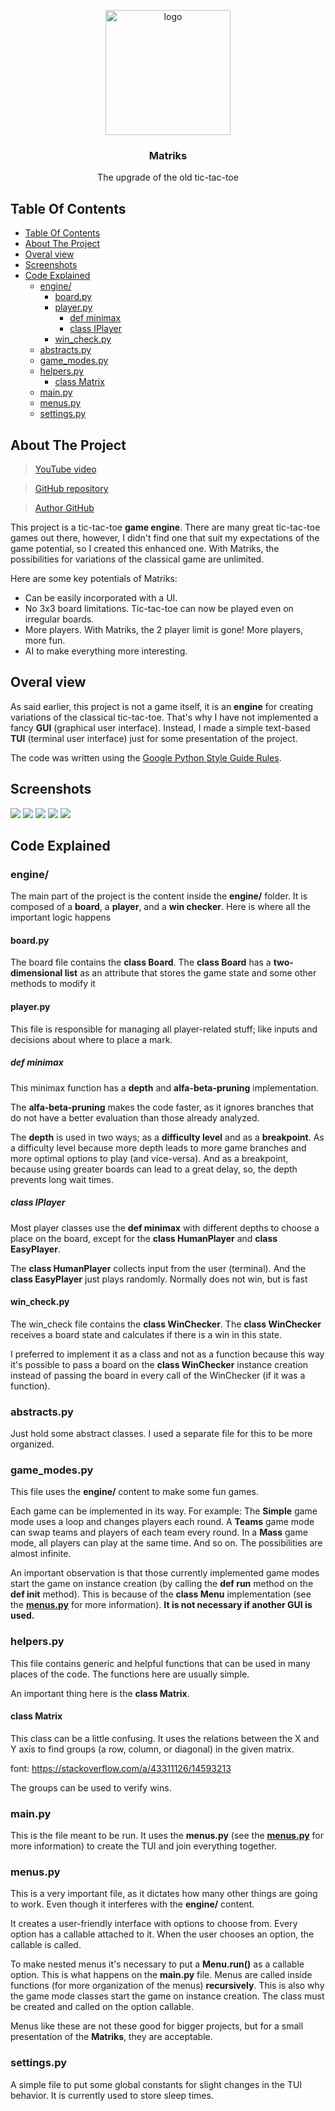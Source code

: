 <p align="center">
	<a><img src="assets/logo.png" alt="logo" width="200" height="200"></a>
	<h3 align="center">Matriks</h3>
	<p align="center">The upgrade of the old tic-tac-toe</p>
</p>

## Table Of Contents
- [Table Of Contents](#table-of-contents)
- [About The Project](#about-the-project)
- [Overal view](#overal-view)
- [Screenshots](#screenshots)
- [Code Explained](#code-explained)
  - [engine/](#engine)
    - [board.py](#boardpy)
    - [player.py](#playerpy)
      - [def minimax](#def-minimax)
      - [class IPlayer](#class-iplayer)
    - [win\_check.py](#win_checkpy)
  - [abstracts.py](#abstractspy)
  - [game\_modes.py](#game_modespy)
  - [helpers.py](#helperspy)
    - [class Matrix](#class-matrix)
  - [main.py](#mainpy)
  - [menus.py](#menuspy)
  - [settings.py](#settingspy)

## About The Project
> [YouTube video](https://youtu.be/XREOomG4Nsk)

> [GitHub repository](https://github.com/Davi-S/tic_tac_toe.py-2.0)

> [Author GitHub](https://github.com/Davi-S)

This project is a tic-tac-toe **game engine**.
There are many great tic-tac-toe games out there, however, I didn't find one that suit my expectations of the game potential, so I created this enhanced one.
With Matriks, the possibilities for variations of the classical game are unlimited.

Here are some key potentials of Matriks:

* Can be easily incorporated with a UI.
* No 3x3 board limitations. Tic-tac-toe can now be played even on irregular boards.
* More players. With Matriks, the 2 player limit is gone! More players, more fun.
* AI to make everything more interesting.

## Overal view
As said earlier, this project is not a game itself, it is an **engine** for creating variations of the classical tic-tac-toe. That's why I have not implemented a fancy **GUI** (graphical user interface). Instead, I made a simple text-based **TUI** (terminal user interface) just for some presentation of the project.

The code was written using the [Google Python Style Guide Rules](https://google.github.io/styleguide/pyguide.html).

## Screenshots
<img src='assets/ss1-c.png'/>
<img src='assets/ss2-c.png'/>
<img src='assets/ss3-c.png'/>
<img src='assets/ss4-c.png'/>
<img src='assets/ss6-c.png'/>

## Code Explained
### engine/
The main part of the project is the content inside the **engine/** folder. It is composed of a **board**, a **player**, and a **win checker**.
Here is where all the important logic happens

#### board.py
The board file contains the **class Board**.
The **class Board**  has a **two-dimensional list** as an attribute that stores the game state and some other methods to modify it

#### player.py
This file is responsible for managing all player-related stuff; like inputs and decisions about where to place a mark.

##### def minimax
This minimax function has a **depth** and **alfa-beta-pruning** implementation.

The **alfa-beta-pruning** makes the code faster, as it ignores branches that do not have a better evaluation than those already analyzed.

The **depth** is used in two ways; as a **difficulty level** and as a **breakpoint**.
As a difficulty level because more depth leads to more game branches and more optimal options to play (and vice-versa). And as a breakpoint, because using greater boards can lead to a great delay, so, the depth prevents long wait times.

##### class IPlayer
Most player classes use the **def minimax** with different depths to choose a place on the board, except for the **class HumanPlayer** and **class EasyPlayer**.

The **class HumanPlayer** collects input from the user (terminal).
And the **class EasyPlayer** just plays randomly. Normally does not win, but is fast

#### win_check.py
The win_check file contains the **class WinChecker**.
The **class WinChecker** receives a board state and calculates if there is a win in this state.

I preferred to implement it as a class and not as a function because this way it's possible to pass a board on the **class WinChecker** instance creation instead of passing the board in every call of the WinChecker (if it was a function).

### abstracts.py
Just hold some abstract classes. I used a separate file for this to be more organized.

### game_modes.py
This file uses the **engine/** content to make some fun games.

Each game can be implemented in its way. For example:
The **Simple** game mode uses a loop and changes players each round.
A **Teams** game mode can swap teams and players of each team every round.
In a **Mass** game mode, all players can play at the same time.
And so on. The possibilities are almost infinite.

An important observation is that those currently implemented game modes start the game on instance creation (by calling the **def run** method on the **def __init__** method).
This is because of the **class Menu** implementation (see the [**menus.py**](#menus.py) for more information). **It is not necessary if another GUI is used.**

### helpers.py
This file contains generic and helpful functions that can be used in many places of the code.
The functions here are usually simple.

An important thing here is the **class Matrix**.

#### class Matrix
This class can be a little confusing. It uses the relations between the X and Y axis to find groups (a row, column, or diagonal) in the given matrix.

font: https://stackoverflow.com/a/43311126/14593213

The groups can be used to verify wins.

### main.py
This is the file meant to be run.
It uses the **menus.py** (see the [**menus.py**](#menus.py) for more information) to create the TUI and join everything together.

### menus.py
This is a very important file, as it dictates how many other things are going to work. Even though it interferes with the **engine/** content.

It creates a user-friendly interface with options to choose from. Every option has a callable attached to it. When the user chooses an option, the callable is called.

To make nested menus it's necessary to put a **Menu.run()** as a callable option.
This is what happens on the **main.py** file. Menus are called inside functions (for more organization of the menus) **recursively**.
This is also why the game mode classes start the game on instance creation. The class must be created and called on the option callable.

Menus like these are not these good for bigger projects, but for a small presentation of the **Matriks**, they are acceptable.

### settings.py
A simple file to put some global constants for slight changes in the TUI behavior.
It is currently used to store sleep times.
